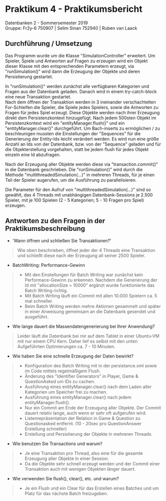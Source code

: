 # Praktikum 4 - Praktikumsbericht 
Datenbanken 2 - Sommersemester 2019  
Gruppe: Fr2y-6
750907 | Selim Sinan
752940 | Ruben van Laack  


## Durchführung / Umsetzung
Das Programm wurde um die Klasse "SimulationController" erweitert.
Um Spieler, Spiele und Antworten auf Fragen zu erzeugen wird ein Objekt dieser Klasse mit den entsprechenden Parametern erzeugt, 
via "runSimulation()" wird dann die Erzeugung der Objekte und deren Persistierung gestartet. 

In "runSimulation()" werden zunächst alle verfügbaren Kategorien und Fragen aus der Datenbank geladen.
Danach wird in einem try-catch-block eine neue Transaktion gestartet.  
Nach dem öffnen der Transaktion werden in 3 ineinander verschachtelten For-Schleifen die Spieler, 
die Spiele jedes Spielers, sowie die Antworten zu Fragen für jedes Spiel erzeugt. 
Diese Objekte werden nach ihrer Erzeugung direkt dem Persistenzkontext hinzugefügt. 
Nach jedem 500sten Objekt im Persistenzkontext wird ein "entityManager.flush()" und ein "entityManager.clear()" durchgeführt.
Um Bach-inserts zu ermöglichen / zu beschleunigen mussten die Einstellungen der "Sequences" für die Generierung der Entity-Ids leicht verändert werden.
Es wird nun eine größe Anzahl an Ids von der Datenbank, bzw. von der "Sequence" geladen und für die Objekterstellung vorgehalten, 
statt be jedem flush für jedes Objekt einzeln eine Id abzufragen.

Nach der Erzeugung aller Objekte werden diese via "transaction.commit()" in die Datenbank geschrieben.
Die "runSimulation()" wird durch die Methode "multithreadedSimulation(...)" in mehreren Threads, 
für je einen Teil der Spieler augerufen, um die Ausführung zu parallelisieren.

Die Parameter für den Aufruf von "multithreadedSimulation(...)" sind so gewählt, 
das 4 Threads mit unabhängigen Datenbank-Sessions je 2.500 Spieler, mit je 100 Spielen (2 - 5 Kategorien; 5 - 10 Fragen pro Spiel) erzeugen.

## Antworten zu den Fragen in der Praktikumsbeschreibung
* 'Wann öffnen und schließen Sie Transaktionen?' 
> Wie oben beschrieben, öffnet jeder der 4 Threads eine Transaktion und schließt diese nach der Erzeugung all seiner 2500 Spieler.

* BatchWriting: Performance-Gewinn
> * Mit den Einstellungen für Batch Writing war zunächst kein Performace-Gewinn zu erkennen. Nachdem die Generierung der Id mit "allocationSize = 10000" ergänzt wurde funktionierte das Batch Writing richtig.
> * Mit Batch Writing läuft ein Commit mit allen 10.000 Spielern ca. 5 mal schneller.
> * Beim Batch Writing werden mehre Aktionen gesammelt und später in einer Anweisung gemeinsam an die Datenbank gesendet und ausgeführt. 

* Wie lange dauert die Massendatengenerierung bei Ihrer Anwendung?
> Leider läuft die Datenbank bei mir auf dem Tablet in einer Ubuntu-VM mit nur einem CPU Kern.
> Daher lief es selbst mit den unten Aufgeführten Optimierungen ca. 7 - 10 Minuten.

* Wie haben Sie eine schnelle Erzeugung der Daten bewirkt?
> * Konfiguration des Batch Writing mit in der persistance.xml sowie im Code mittels regelmäßigem Flush.
> * Änderung des "Identifier Generators" in Player, Game & QuestionAsked um IDs zu cachen.
> * Ausführung eines entityManager.clear() nach dem Laden aller Kategorien um Speicher frei zu machen.
> * Ausführung eines entityManager.clear() nach jedem entityManager.flush().
> * Nur ein Commit am Ende der Erzeugung aller Objekte. Der Commit dauert relativ lange, auch wenn er sehr oft aufgerufen wird.
> * Listenrepräsentation der Relation in Game & Question zu Questionasked entfernt. (10 - 20sec pro QuestionAnswer Erstellung schneller)
> * Erstellung und Persistierung der Objekte in mehreren Threads.

* Wie benutzen Sie Transactions und warum? 
> * Je eine Transaktion pro Thread, also eine für die gesamte Erzeugung aller Objekte in einer Session.
> * Da die Objekte sehr schnell erzeugt werden und der Commit einer Transaktion auch mit wenigen Objekten länger dauert.

* Wie verwenden Sie flush(), clear(), etc. und warum?
> * Je ein Flush und ein Clear für das Erstellen eines Batches und um Platz für das nächste Batch freizugeben.
